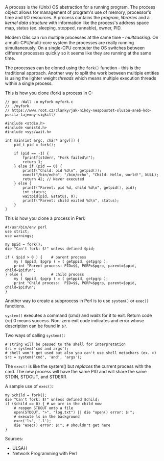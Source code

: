 A process is the (Unix) OS abstraction for a running program. The process
object allows for management of program's use of memory, processor's time and
I/O resources. A process contains the *program*, *libraries* and a *kernel data
structure* with information like the process's address space map, status (ex.
sleeping, stopped, runnable), owner, PID.

Modern OSs can run multiple processes at the same time - *multitasking*. On a
multi-CPU/multi-core system the processes are really running simultaneously. On
a single-CPU computer the OS switches between different processes quickly so it
seems like they are running at the same time.

The processes can be cloned using the `fork()` function - this is the
traditional approach. Another way to split the work between multiple entities
is using the lighter weight *threads* which means multiple execution threads
within a single process.

This is how you clone (fork) a process in C:

```
// gcc -Wall -o myfork myfork.c
// ./myfork
// https://www.root.cz/clanky/jak-nikdy-nespoustet-sluzbu-aneb-kdo-posila-tajemny-sigkill/

#include <stdio.h>
#include <unistd.h>
#include <sys/wait.h>

int main(int argc, char* argv[]) {
    pid_t pid = fork();

    if (pid == -1) {
        fprintf(stderr, "Fork failed\n");
        return 1;
    } else if (pid == 0) {
        printf("Child: pid %d\n", getpid());
        execl("/bin/echo", "/bin/echo", "Child: Hello, world!", NULL);
        return 42; // Never executed
    } else {
        printf("Parent: pid %d, child %d\n", getpid(), pid);
        int status;
        waitpid(pid, &status, 0);
        printf("Parent: child exited %d\n", status);
    }
}
```

This is how you clone a process in Perl:

```
#!/usr/bin/env perl
use strict;
use warnings;

my $pid = fork();
die "Can't fork: $!" unless defined $pid;

if ( $pid > 0 ) {    # parent process
    my ( $ppid, $pgrp ) = ( getppid, getpgrp );
    print "Parent process: PID=$$, PGRP=$pgrp, parent=$ppid, child=$pid\n";
} else {             # child process
    my ( $ppid, $pgrp ) = ( getppid, getpgrp );
    print "Child process:  PID=$$, PGRP=$pgrp, parent=$ppid, child=$pid\n";
}
```

Another way to create a subprocess in Perl is to use `system()` or `exec()`
functions.

`system()` executes a command (cmd) and *waits* for it to exit. Return code (rc)
0 means success. Non-zero exit code indicates and error whose description can be
found in `$?`.

Two ways of calling `system()`:

    # string will be passed to the shell for interpretation
    $rc = system('cmd and args');
    # shell won't get used but also you can't use shell metachars (ex. >)
    $rc = system('cmd', 'and', 'args');

The `exec()` is like the system() but *replaces* the current process with the
cmd. The new process will have the same PID and will share the same STDIN,
STDOUT, and STDERR.

A sample use of `exec()`:

    my $child = fork();
    die "Can't fork: $!" unless defined $child;
    if ($child == 0) { # we are in the child now
        # reopen STDOUT onto a file
        open(STDOUT, ">", "log.txt") || die "open() error: $!";
        # execute ls in the background
        exec('ls', '-l');
        die "exec() error: $!"; # shouldn't get here
    }

Sources:

* ULSAH
* Network Programming with Perl
